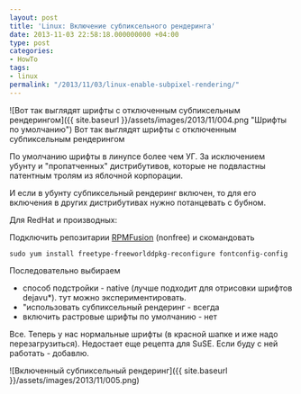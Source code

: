 ```yaml
---
layout: post
title: 'Linux: Включение субпиксельного рендеринга'
date: 2013-11-03 22:58:18.000000000 +04:00
type: post
categories:
- HowTo
tags:
- linux
permalink: "/2013/11/03/linux-enable-subpixel-rendering/"
---
```

![Вот так выглядят шрифты с отключенным субпиксельным рендерингом]({{ site.baseurl }}/assets/images/2013/11/004.png "Шрифты по умолчанию") Вот так выглядят шрифты с отключенным субпиксельным рендерингом

По умолчанию шрифты в линупсе более чем УГ. За исключением убунту и "пропатченных" дистрибутивов, которые не подвластны патентным тролям из яблочной корпорации.

И если в убунту субпиксельный рендеринг включен, то для его включения в других дистрибутивах нужно потанцевать с бубном.<!--more-->

Для RedHat и производных:

Подключить репозитарии [RPMFusion](http://rpmfusion.org/Configuration "RPMFusion configuration") (nonfree) и скомандовать

```
sudo yum install freetype-freeworlddpkg-reconfigure fontconfig-config
```

Последовательно выбираем

- способ подстройки - native (лучше подходит для отрисовки шрифтов dejavu*). тут можно экспериментировать.
- "использовать субпиксельный рендеринг - всегда
- включить растровые шрифты по умолчанию - нет

Все. Теперь у нас нормальные шрифты (в красной шапке и иже надо перезагрузиться). Недостает еще рецепта для SuSE. Если буду с ней работать - добавлю.

![Включенный субпиксельный рендеринг]({{ site.baseurl }}/assets/images/2013/11/005.png)

